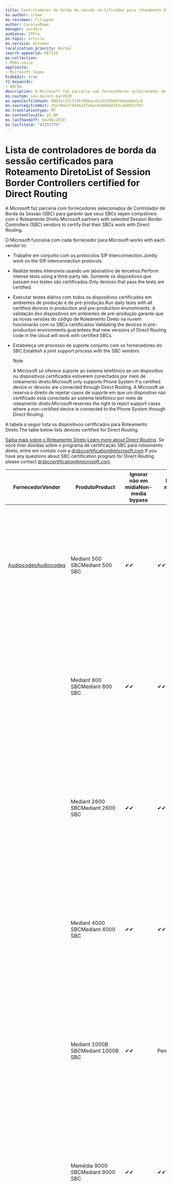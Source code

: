 ```yaml
---
title: Controladores de borda de sessão certificados para roteamento direto
ms.author: crowe
ms.reviewer: FilippSe
author: CarolynRowe
manager: serdars
audience: ITPro
ms.topic: article
ms.service: msteams
localization_priority: Normal
search.appverid: MET150
ms.collection:
- M365-voice
appliesto:
- Microsoft Teams
hideEdit: true
f1.keywords:
- NOCSH
description: A Microsoft faz parceria com fornecedores selecionados de SBC (controlador de borda da sessão) para garantir que seus SBCs sejam compatíveis com o Roteamento Direto.
ms.custom: seo-marvel-mar2020
ms.openlocfilehash: 08d32c53c7116760bac42c61fb9497b8da06b1c6
ms.sourcegitcommit: 25e70de7c943e22fe6ac6e8d6b4353ca68f81f83
ms.translationtype: MT
ms.contentlocale: pt-BR
ms.lasthandoff: 04/06/2020
ms.locfileid: "43157779"
---
```

# <a name="list-of-session-border-controllers-certified-for-direct-routing"></a><span data-ttu-id="eea00-103">Lista de controladores de borda da sessão certificados para Roteamento Direto</span><span class="sxs-lookup"><span data-stu-id="eea00-103">List of Session Border Controllers certified for Direct Routing</span></span>

<span data-ttu-id="eea00-104">A Microsoft faz parceria com fornecedores selecionados de Controlador de Borda da Sessão (SBC) para garantir que seus SBCs sejam compatíveis com o Roteamento Direto.</span><span class="sxs-lookup"><span data-stu-id="eea00-104">Microsoft partners with selected Session Border Controllers (SBC) vendors to certify that their SBCs work with Direct Routing.</span></span> 

<span data-ttu-id="eea00-105">O Microsoft funciona com cada fornecedor para:</span><span class="sxs-lookup"><span data-stu-id="eea00-105">Microsoft works with each vendor to:</span></span> 

- <span data-ttu-id="eea00-106">Trabalhe em conjunto com os protocolos SIP Interconnection.</span><span class="sxs-lookup"><span data-stu-id="eea00-106">Jointly work on the SIP interconnection protocols.</span></span>
- <span data-ttu-id="eea00-107">Realize testes intensivos usando um laboratório de terceiros.</span><span class="sxs-lookup"><span data-stu-id="eea00-107">Perform intense tests using a third-party lab.</span></span> <span data-ttu-id="eea00-108">Somente os dispositivos que passam nos testes são certificados.</span><span class="sxs-lookup"><span data-stu-id="eea00-108">Only devices that pass the tests are certified.</span></span> 
- <span data-ttu-id="eea00-109">Executar testes diários com todos os dispositivos certificados em ambientes de produção e de pré-produção.</span><span class="sxs-lookup"><span data-stu-id="eea00-109">Run daily tests with all certified devices in production and pre-production environments.</span></span> <span data-ttu-id="eea00-110">A validação dos dispositivos em ambientes de pré-produção garante que as novas versões do código de Roteamento Direto na nuvem funcionarão com os SBCs certificados.</span><span class="sxs-lookup"><span data-stu-id="eea00-110">Validating the devices in pre-production environments guarantees that new versions of Direct Routing code in the cloud will work with certified SBCs.</span></span> 
- <span data-ttu-id="eea00-111">Estabeleça um processo de suporte conjunto com os fornecedores do SBC.</span><span class="sxs-lookup"><span data-stu-id="eea00-111">Establish a joint support process with the SBC vendors.</span></span>


  > [!NOTE]
  > <span data-ttu-id="eea00-112">A Microsoft só oferece suporte ao sistema telefônico se um dispositivo ou dispositivos certificados estiverem conectados por meio de roteamento direto.</span><span class="sxs-lookup"><span data-stu-id="eea00-112">Microsoft only supports Phone System if a certified device or devices are connected through Direct Routing.</span></span> <span data-ttu-id="eea00-113">A Microsoft se reserva o direito de rejeitar casos de suporte em que um dispositivo não certificado está conectado ao sistema telefônico por meio de roteamento direto.</span><span class="sxs-lookup"><span data-stu-id="eea00-113">Microsoft reserves the right to reject support cases where a non-certified device is connected to the Phone System through Direct Routing.</span></span> 

<span data-ttu-id="eea00-114">A tabela a seguir lista os dispositivos certificados para Roteamento Direto.</span><span class="sxs-lookup"><span data-stu-id="eea00-114">The table below lists devices certified for Direct Routing.</span></span> 

<span data-ttu-id="eea00-115">[Saiba mais sobre o Roteamento Direto](https://aka.ms/dr).</span><span class="sxs-lookup"><span data-stu-id="eea00-115">[Learn more about Direct Routing](https://aka.ms/dr).</span></span> <span data-ttu-id="eea00-116">Se você tiver dúvidas sobre o programa de certificação SBC para roteamento direto, entre em contato com a drsbccertification@microsoft.com.</span><span class="sxs-lookup"><span data-stu-id="eea00-116">If you have any questions about SBC certification program for Direct Routing please contact drsbccertification@microsoft.com.</span></span>


|                                                       <span data-ttu-id="eea00-117">Fornecedor</span><span class="sxs-lookup"><span data-stu-id="eea00-117">Vendor</span></span>                                                        |       <span data-ttu-id="eea00-118">Produto</span><span class="sxs-lookup"><span data-stu-id="eea00-118">Product</span></span>       | <span data-ttu-id="eea00-119">Ignorar não em mídia</span><span class="sxs-lookup"><span data-stu-id="eea00-119">Non-media bypass</span></span> | <span data-ttu-id="eea00-120">Bypass de mídia</span><span class="sxs-lookup"><span data-stu-id="eea00-120">Media bypass</span></span> | <span data-ttu-id="eea00-121">Versão do software</span><span class="sxs-lookup"><span data-stu-id="eea00-121">Software version</span></span> | <span data-ttu-id="eea00-122">Validado com provedores E911</span><span class="sxs-lookup"><span data-stu-id="eea00-122">Validated with E911 providers</span></span> | <span data-ttu-id="eea00-123">Compatível com ELIN</span><span class="sxs-lookup"><span data-stu-id="eea00-123">ELIN capable</span></span>
|---------------------------------------------------------------------------------------------------------------------|---------------------|------------------|--------------|------------------|-----------------|------------------|
| [<span data-ttu-id="eea00-124">Audiocodes</span><span class="sxs-lookup"><span data-stu-id="eea00-124">Audiocodes</span></span>](https://www.audiocodes.com/solutions-products/products/products-for-microsoft-365/direct-routing-for-microsoft-teams) |   <span data-ttu-id="eea00-125">Mediant 500 SBC</span><span class="sxs-lookup"><span data-stu-id="eea00-125">Mediant 500 SBC</span></span>   |     <span data-ttu-id="eea00-126">&#10004;</span><span class="sxs-lookup"><span data-stu-id="eea00-126">&#10004;</span></span>     |   <span data-ttu-id="eea00-127">&#10004;</span><span class="sxs-lookup"><span data-stu-id="eea00-127">&#10004;</span></span>    |  <span data-ttu-id="eea00-128">Compatível com 7.20 A. 250 (recomendado 7.20 A. 256)</span><span class="sxs-lookup"><span data-stu-id="eea00-128">Supported 7.20A.250 (Recommended 7.20A.256)</span></span>   | <ul> <li> [<span data-ttu-id="eea00-129">Roteamento de localização dinâmica da largura de banda</span><span class="sxs-lookup"><span data-stu-id="eea00-129">Bandwidth Dynamic Location Routing</span></span>](https://www.bandwidth.com/partners/microsoft-teams-direct-routing) </li> <li><span data-ttu-id="eea00-130">Inentrada ERS</span><span class="sxs-lookup"><span data-stu-id="eea00-130">Intrado ERS</span></span> </li> <li><span data-ttu-id="eea00-131">Inentrada EGW</span><span class="sxs-lookup"><span data-stu-id="eea00-131">Intrado EGW</span></span></li> <li> <span data-ttu-id="eea00-132">Mobilidade de horizonte vermelho-céu</span><span class="sxs-lookup"><span data-stu-id="eea00-132">Red Sky Horizon Mobility</span></span> </li>  </ul> |  <span data-ttu-id="eea00-133">&#10004;</span><span class="sxs-lookup"><span data-stu-id="eea00-133">&#10004;</span></span>  |
|                                                                                                                     |   <span data-ttu-id="eea00-134">Mediant 800 SBC</span><span class="sxs-lookup"><span data-stu-id="eea00-134">Mediant 800 SBC</span></span>   |     <span data-ttu-id="eea00-135">&#10004;</span><span class="sxs-lookup"><span data-stu-id="eea00-135">&#10004;</span></span>     |   <span data-ttu-id="eea00-136">&#10004;</span><span class="sxs-lookup"><span data-stu-id="eea00-136">&#10004;</span></span>     |  <span data-ttu-id="eea00-137">Compatível com 7.20 A. 250 (recomendado 7.20 A. 256)</span><span class="sxs-lookup"><span data-stu-id="eea00-137">Supported 7.20A.250 (Recommended 7.20A.256)</span></span>   | <ul> <li> [<span data-ttu-id="eea00-138">Roteamento de localização dinâmica da largura de banda</span><span class="sxs-lookup"><span data-stu-id="eea00-138">Bandwidth Dynamic Location Routing</span></span>](https://www.bandwidth.com/partners/microsoft-teams-direct-routing) </li> <li><span data-ttu-id="eea00-139">Inentrada ERS</span><span class="sxs-lookup"><span data-stu-id="eea00-139">Intrado ERS</span></span> </li> <li><span data-ttu-id="eea00-140">Inentrada EGW</span><span class="sxs-lookup"><span data-stu-id="eea00-140">Intrado EGW</span></span></li> <li> <span data-ttu-id="eea00-141">Mobilidade de horizonte vermelho-céu</span><span class="sxs-lookup"><span data-stu-id="eea00-141">Red Sky Horizon Mobility</span></span> </li>  </ul>  |  <span data-ttu-id="eea00-142">&#10004;</span><span class="sxs-lookup"><span data-stu-id="eea00-142">&#10004;</span></span>  |
|                                                                                                                     |  <span data-ttu-id="eea00-143">Mediant 2600 SBC</span><span class="sxs-lookup"><span data-stu-id="eea00-143">Mediant 2600 SBC</span></span>   |     <span data-ttu-id="eea00-144">&#10004;</span><span class="sxs-lookup"><span data-stu-id="eea00-144">&#10004;</span></span>     |   <span data-ttu-id="eea00-145">&#10004;</span><span class="sxs-lookup"><span data-stu-id="eea00-145">&#10004;</span></span>    |  <span data-ttu-id="eea00-146">Compatível com 7.20 A. 250 (recomendado 7.20 A. 256)</span><span class="sxs-lookup"><span data-stu-id="eea00-146">Supported 7.20A.250 (Recommended 7.20A.256)</span></span>   |   <ul> <li> [<span data-ttu-id="eea00-147">Roteamento de localização dinâmica da largura de banda</span><span class="sxs-lookup"><span data-stu-id="eea00-147">Bandwidth Dynamic Location Routing</span></span>](https://www.bandwidth.com/partners/microsoft-teams-direct-routing) </li> <li><span data-ttu-id="eea00-148">Inentrada ERS</span><span class="sxs-lookup"><span data-stu-id="eea00-148">Intrado ERS</span></span> </li> <li><span data-ttu-id="eea00-149">Inentrada EGW</span><span class="sxs-lookup"><span data-stu-id="eea00-149">Intrado EGW</span></span></li> <li> <span data-ttu-id="eea00-150">Mobilidade de horizonte vermelho-céu</span><span class="sxs-lookup"><span data-stu-id="eea00-150">Red Sky Horizon Mobility</span></span> </li>  </ul>  |  <span data-ttu-id="eea00-151">&#10004;</span><span class="sxs-lookup"><span data-stu-id="eea00-151">&#10004;</span></span>  |    
|                                                                                                                     |  <span data-ttu-id="eea00-152">Mediant 4000 SBC</span><span class="sxs-lookup"><span data-stu-id="eea00-152">Mediant 4000 SBC</span></span>   |     <span data-ttu-id="eea00-153">&#10004;</span><span class="sxs-lookup"><span data-stu-id="eea00-153">&#10004;</span></span>     |   <span data-ttu-id="eea00-154">&#10004;</span><span class="sxs-lookup"><span data-stu-id="eea00-154">&#10004;</span></span>     |  <span data-ttu-id="eea00-155">Compatível com 7.20 A. 250 (recomendado 7.20 A. 256)</span><span class="sxs-lookup"><span data-stu-id="eea00-155">Supported 7.20A.250 (Recommended 7.20A.256)</span></span>   |  <ul> <li> [<span data-ttu-id="eea00-156">Roteamento de localização dinâmica da largura de banda</span><span class="sxs-lookup"><span data-stu-id="eea00-156">Bandwidth Dynamic Location Routing</span></span>](https://www.bandwidth.com/partners/microsoft-teams-direct-routing) </li> <li><span data-ttu-id="eea00-157">Inentrada ERS</span><span class="sxs-lookup"><span data-stu-id="eea00-157">Intrado ERS</span></span> </li> <li><span data-ttu-id="eea00-158">Inentrada EGW</span><span class="sxs-lookup"><span data-stu-id="eea00-158">Intrado EGW</span></span></li> <li> <span data-ttu-id="eea00-159">Mobilidade de horizonte vermelho-céu</span><span class="sxs-lookup"><span data-stu-id="eea00-159">Red Sky Horizon Mobility</span></span> </li>  </ul>  |  <span data-ttu-id="eea00-160">&#10004;</span><span class="sxs-lookup"><span data-stu-id="eea00-160">&#10004;</span></span>  |    
|                                                                                                                     | <span data-ttu-id="eea00-161">Mediant 1000B SBC</span><span class="sxs-lookup"><span data-stu-id="eea00-161">Mediant 1000B  SBC</span></span>  |     <span data-ttu-id="eea00-162">&#10004;</span><span class="sxs-lookup"><span data-stu-id="eea00-162">&#10004;</span></span>     |   <span data-ttu-id="eea00-163">Pendente</span><span class="sxs-lookup"><span data-stu-id="eea00-163">Pending</span></span>     |  <span data-ttu-id="eea00-164">Compatível com 7.20 A. 250 (recomendado 7.20 A. 256)</span><span class="sxs-lookup"><span data-stu-id="eea00-164">Supported 7.20A.250 (Recommended 7.20A.256)</span></span>  |  <ul> <li> [<span data-ttu-id="eea00-165">Roteamento de localização dinâmica da largura de banda</span><span class="sxs-lookup"><span data-stu-id="eea00-165">Bandwidth Dynamic Location Routing</span></span>](https://www.bandwidth.com/partners/microsoft-teams-direct-routing) </li> <li><span data-ttu-id="eea00-166">Inentrada ERS</span><span class="sxs-lookup"><span data-stu-id="eea00-166">Intrado ERS</span></span> </li> <li><span data-ttu-id="eea00-167">Inentrada EGW</span><span class="sxs-lookup"><span data-stu-id="eea00-167">Intrado EGW</span></span></li> <li> <span data-ttu-id="eea00-168">Mobilidade de horizonte vermelho-céu</span><span class="sxs-lookup"><span data-stu-id="eea00-168">Red Sky Horizon Mobility</span></span> </li>  </ul>  |  <span data-ttu-id="eea00-169">&#10004;</span><span class="sxs-lookup"><span data-stu-id="eea00-169">&#10004;</span></span>  |    
|                                                                                                                     | <span data-ttu-id="eea00-170">Mamédia 9000 SBC</span><span class="sxs-lookup"><span data-stu-id="eea00-170">Mediant 9000  SBC</span></span>  |     <span data-ttu-id="eea00-171">&#10004;</span><span class="sxs-lookup"><span data-stu-id="eea00-171">&#10004;</span></span>     |   <span data-ttu-id="eea00-172">&#10004;</span><span class="sxs-lookup"><span data-stu-id="eea00-172">&#10004;</span></span>     |  <span data-ttu-id="eea00-173">Compatível com 7.20 A. 250 (recomendado 7.20 A. 256)</span><span class="sxs-lookup"><span data-stu-id="eea00-173">Supported 7.20A.250 (Recommended 7.20A.256)</span></span>   | <ul> <li> [<span data-ttu-id="eea00-174">Roteamento de localização dinâmica da largura de banda</span><span class="sxs-lookup"><span data-stu-id="eea00-174">Bandwidth Dynamic Location Routing</span></span>](https://www.bandwidth.com/partners/microsoft-teams-direct-routing) </li> <li><span data-ttu-id="eea00-175">Inentrada ERS</span><span class="sxs-lookup"><span data-stu-id="eea00-175">Intrado ERS</span></span> </li> <li><span data-ttu-id="eea00-176">Inentrada EGW</span><span class="sxs-lookup"><span data-stu-id="eea00-176">Intrado EGW</span></span></li> <li> <span data-ttu-id="eea00-177">Mobilidade de horizonte vermelho-céu</span><span class="sxs-lookup"><span data-stu-id="eea00-177">Red Sky Horizon Mobility</span></span> </li>  </ul>    |  <span data-ttu-id="eea00-178">&#10004;</span><span class="sxs-lookup"><span data-stu-id="eea00-178">&#10004;</span></span>  |                                                                       
|                                                                                                                     | <span data-ttu-id="eea00-179">Virtual Edition SBC</span><span class="sxs-lookup"><span data-stu-id="eea00-179">Virtual Edition SBC</span></span> |     <span data-ttu-id="eea00-180">&#10004;</span><span class="sxs-lookup"><span data-stu-id="eea00-180">&#10004;</span></span>     |   <span data-ttu-id="eea00-181">&#10004;</span><span class="sxs-lookup"><span data-stu-id="eea00-181">&#10004;</span></span>     |  <span data-ttu-id="eea00-182">Compatível com 7.20 A. 250 (recomendado 7.20 A. 256)</span><span class="sxs-lookup"><span data-stu-id="eea00-182">Supported 7.20A.250 (Recommended 7.20A.256)</span></span> |  <ul> <li> [<span data-ttu-id="eea00-183">Roteamento de localização dinâmica da largura de banda</span><span class="sxs-lookup"><span data-stu-id="eea00-183">Bandwidth Dynamic Location Routing</span></span>](https://www.bandwidth.com/partners/microsoft-teams-direct-routing) </li> <li><span data-ttu-id="eea00-184">Inentrada ERS</span><span class="sxs-lookup"><span data-stu-id="eea00-184">Intrado ERS</span></span> </li> <li><span data-ttu-id="eea00-185">Inentrada EGW</span><span class="sxs-lookup"><span data-stu-id="eea00-185">Intrado EGW</span></span></li> <li> <span data-ttu-id="eea00-186">Mobilidade de horizonte vermelho-céu</span><span class="sxs-lookup"><span data-stu-id="eea00-186">Red Sky Horizon Mobility</span></span> </li>  </ul>   |  <span data-ttu-id="eea00-187">&#10004;</span><span class="sxs-lookup"><span data-stu-id="eea00-187">&#10004;</span></span>  |    
|  [<span data-ttu-id="eea00-188">Comunicações da faixa de opções</span><span class="sxs-lookup"><span data-stu-id="eea00-188">Ribbon Communications</span></span>](https://ribboncommunications.com/solutions/enterprise-solutions/microsoft-skype-business)  |      <span data-ttu-id="eea00-189">SBC 5110</span><span class="sxs-lookup"><span data-stu-id="eea00-189">SBC 5110</span></span>       |     <span data-ttu-id="eea00-190">&#10004;</span><span class="sxs-lookup"><span data-stu-id="eea00-190">&#10004;</span></span>     |   <span data-ttu-id="eea00-191">&#10004;</span><span class="sxs-lookup"><span data-stu-id="eea00-191">&#10004;</span></span>    |       <span data-ttu-id="eea00-192">7,2 compatível (8,2 recomendado)</span><span class="sxs-lookup"><span data-stu-id="eea00-192">Supported 7.2 (Recommended 8.2)</span></span>       | <ul> <li> [<span data-ttu-id="eea00-193">Roteamento de localização dinâmica da largura de banda</span><span class="sxs-lookup"><span data-stu-id="eea00-193">Bandwidth Dynamic Location Routing</span></span>](https://www.bandwidth.com/partners/microsoft-teams-direct-routing) </li> <li><span data-ttu-id="eea00-194">Inentrada ERS</span><span class="sxs-lookup"><span data-stu-id="eea00-194">Intrado ERS</span></span> </li> <li><span data-ttu-id="eea00-195">Inentrada EGW</span><span class="sxs-lookup"><span data-stu-id="eea00-195">Intrado EGW</span></span></li> <li> <span data-ttu-id="eea00-196">Mobilidade de horizonte vermelho-céu</span><span class="sxs-lookup"><span data-stu-id="eea00-196">Red Sky Horizon Mobility</span></span> </li>  </ul> |    |    
|                                                                                                                     |      <span data-ttu-id="eea00-197">SBC 5210</span><span class="sxs-lookup"><span data-stu-id="eea00-197">SBC 5210</span></span>       |     <span data-ttu-id="eea00-198">&#10004;</span><span class="sxs-lookup"><span data-stu-id="eea00-198">&#10004;</span></span>     |  <span data-ttu-id="eea00-199">&#10004;</span><span class="sxs-lookup"><span data-stu-id="eea00-199">&#10004;</span></span>    |       <span data-ttu-id="eea00-200">7,2 compatível (8,2 recomendado)</span><span class="sxs-lookup"><span data-stu-id="eea00-200">Supported 7.2 (Recommended 8.2)</span></span>       |  <ul> <li> [<span data-ttu-id="eea00-201">Roteamento de localização dinâmica da largura de banda</span><span class="sxs-lookup"><span data-stu-id="eea00-201">Bandwidth Dynamic Location Routing</span></span>](https://www.bandwidth.com/partners/microsoft-teams-direct-routing) </li> <li><span data-ttu-id="eea00-202">Inentrada ERS</span><span class="sxs-lookup"><span data-stu-id="eea00-202">Intrado ERS</span></span> </li> <li><span data-ttu-id="eea00-203">Inentrada EGW</span><span class="sxs-lookup"><span data-stu-id="eea00-203">Intrado EGW</span></span></li> <li> <span data-ttu-id="eea00-204">Mobilidade de horizonte vermelho-céu</span><span class="sxs-lookup"><span data-stu-id="eea00-204">Red Sky Horizon Mobility</span></span> </li> </ul> |    |    
|                                                                                                                     |      <span data-ttu-id="eea00-205">SBC 5400</span><span class="sxs-lookup"><span data-stu-id="eea00-205">SBC 5400</span></span>       |     <span data-ttu-id="eea00-206">&#10004;</span><span class="sxs-lookup"><span data-stu-id="eea00-206">&#10004;</span></span>     |   <span data-ttu-id="eea00-207">&#10004;</span><span class="sxs-lookup"><span data-stu-id="eea00-207">&#10004;</span></span>   |       <span data-ttu-id="eea00-208">7,2 compatível (8,2 recomendado)</span><span class="sxs-lookup"><span data-stu-id="eea00-208">Supported 7.2 (Recommended 8.2)</span></span>       |  <ul> <li> [<span data-ttu-id="eea00-209">Roteamento de localização dinâmica da largura de banda</span><span class="sxs-lookup"><span data-stu-id="eea00-209">Bandwidth Dynamic Location Routing</span></span>](https://www.bandwidth.com/partners/microsoft-teams-direct-routing) </li><li><span data-ttu-id="eea00-210">Inentrada ERS</span><span class="sxs-lookup"><span data-stu-id="eea00-210">Intrado ERS</span></span> </li> <li><span data-ttu-id="eea00-211">Inentrada EGW</span><span class="sxs-lookup"><span data-stu-id="eea00-211">Intrado EGW</span></span></li> <li> <span data-ttu-id="eea00-212">Mobilidade de horizonte vermelho-céu</span><span class="sxs-lookup"><span data-stu-id="eea00-212">Red Sky Horizon Mobility</span></span> </li> </ul>  ||    
|                                                                                                                     |      <span data-ttu-id="eea00-213">SBC 7000</span><span class="sxs-lookup"><span data-stu-id="eea00-213">SBC 7000</span></span>       |     <span data-ttu-id="eea00-214">&#10004;</span><span class="sxs-lookup"><span data-stu-id="eea00-214">&#10004;</span></span>     |   <span data-ttu-id="eea00-215">&#10004;</span><span class="sxs-lookup"><span data-stu-id="eea00-215">&#10004;</span></span>    |       <span data-ttu-id="eea00-216">7,2 compatível (8,2 recomendado)</span><span class="sxs-lookup"><span data-stu-id="eea00-216">Supported 7.2 (Recommended 8.2)</span></span>       |   <ul> <li> [<span data-ttu-id="eea00-217">Roteamento de localização dinâmica da largura de banda</span><span class="sxs-lookup"><span data-stu-id="eea00-217">Bandwidth Dynamic Location Routing</span></span>](https://www.bandwidth.com/partners/microsoft-teams-direct-routing) </li> <li><span data-ttu-id="eea00-218">Inentrada ERS</span><span class="sxs-lookup"><span data-stu-id="eea00-218">Intrado ERS</span></span> </li> <li><span data-ttu-id="eea00-219">Inentrada EGW</span><span class="sxs-lookup"><span data-stu-id="eea00-219">Intrado EGW</span></span></li> <li> <span data-ttu-id="eea00-220">Mobilidade de horizonte vermelho-céu</span><span class="sxs-lookup"><span data-stu-id="eea00-220">Red Sky Horizon Mobility</span></span> </li> </ul> |  |    
|                                                                                                                     |       <span data-ttu-id="eea00-221">SBC SWe</span><span class="sxs-lookup"><span data-stu-id="eea00-221">SBC SWe</span></span>       |     <span data-ttu-id="eea00-222">&#10004;</span><span class="sxs-lookup"><span data-stu-id="eea00-222">&#10004;</span></span>     |   <span data-ttu-id="eea00-223">&#10004;</span><span class="sxs-lookup"><span data-stu-id="eea00-223">&#10004;</span></span>   |       <span data-ttu-id="eea00-224">7,2 compatível (8,2 recomendado)</span><span class="sxs-lookup"><span data-stu-id="eea00-224">Supported 7.2 (Recommended 8.2)</span></span>       |   <ul> <li> [<span data-ttu-id="eea00-225">Roteamento de localização dinâmica da largura de banda</span><span class="sxs-lookup"><span data-stu-id="eea00-225">Bandwidth Dynamic Location Routing</span></span>](https://www.bandwidth.com/partners/microsoft-teams-direct-routing) </li> <li><span data-ttu-id="eea00-226">Inentrada ERS</span><span class="sxs-lookup"><span data-stu-id="eea00-226">Intrado ERS</span></span> </li> <li><span data-ttu-id="eea00-227">Inentrada EGW</span><span class="sxs-lookup"><span data-stu-id="eea00-227">Intrado EGW</span></span></li> <li> <span data-ttu-id="eea00-228">Mobilidade de horizonte vermelho-céu</span><span class="sxs-lookup"><span data-stu-id="eea00-228">Red Sky Horizon Mobility</span></span> </li> </ul> |    |    
|                                                                                                                     |      <span data-ttu-id="eea00-229">SBC 1000</span><span class="sxs-lookup"><span data-stu-id="eea00-229">SBC 1000</span></span>       |     <span data-ttu-id="eea00-230">&#10004;</span><span class="sxs-lookup"><span data-stu-id="eea00-230">&#10004;</span></span>     |   <span data-ttu-id="eea00-231">&#10004;</span><span class="sxs-lookup"><span data-stu-id="eea00-231">&#10004;</span></span>    |      <span data-ttu-id="eea00-232">8.0.3 (Build 537)</span><span class="sxs-lookup"><span data-stu-id="eea00-232">8.0.3 (build 537)</span></span>     |  <ul> <li> [<span data-ttu-id="eea00-233">Roteamento de localização dinâmica da largura de banda</span><span class="sxs-lookup"><span data-stu-id="eea00-233">Bandwidth Dynamic Location Routing</span></span>](https://www.bandwidth.com/partners/microsoft-teams-direct-routing) </li> <li> <span data-ttu-id="eea00-234">Inentrada ERS</span><span class="sxs-lookup"><span data-stu-id="eea00-234">Intrado ERS</span></span> </li> <li><span data-ttu-id="eea00-235">Inentrada EGW</span><span class="sxs-lookup"><span data-stu-id="eea00-235">Intrado EGW</span></span> </li> <li> <span data-ttu-id="eea00-236">Mobilidade de horizonte vermelho-céu</span><span class="sxs-lookup"><span data-stu-id="eea00-236">Red Sky Horizon Mobility</span></span> </li> </ul>   |  <span data-ttu-id="eea00-237">&#10004;</span><span class="sxs-lookup"><span data-stu-id="eea00-237">&#10004;</span></span>   |    
|                                                                                                                     |      <span data-ttu-id="eea00-238">SBC 2000</span><span class="sxs-lookup"><span data-stu-id="eea00-238">SBC 2000</span></span>       |     <span data-ttu-id="eea00-239">&#10004;</span><span class="sxs-lookup"><span data-stu-id="eea00-239">&#10004;</span></span>     |   <span data-ttu-id="eea00-240">&#10004;</span><span class="sxs-lookup"><span data-stu-id="eea00-240">&#10004;</span></span>   |     <span data-ttu-id="eea00-241">8.0.3 (Build 537)</span><span class="sxs-lookup"><span data-stu-id="eea00-241">8.0.3 (build 537)</span></span>     |  <ul> <li>[<span data-ttu-id="eea00-242">Roteamento de localização dinâmica da largura de banda</span><span class="sxs-lookup"><span data-stu-id="eea00-242">Bandwidth Dynamic Location Routing</span></span>](https://www.bandwidth.com/partners/microsoft-teams-direct-routing) </li> <li> <span data-ttu-id="eea00-243">Inentrada ERS</span><span class="sxs-lookup"><span data-stu-id="eea00-243">Intrado ERS</span></span> </li> <li><span data-ttu-id="eea00-244">Inentrada EGW</span><span class="sxs-lookup"><span data-stu-id="eea00-244">Intrado EGW</span></span> </li> <li> <span data-ttu-id="eea00-245">Mobilidade de horizonte vermelho-céu</span><span class="sxs-lookup"><span data-stu-id="eea00-245">Red Sky Horizon Mobility</span></span> </li> </ul>   |     <span data-ttu-id="eea00-246">&#10004;</span><span class="sxs-lookup"><span data-stu-id="eea00-246">&#10004;</span></span>     |    
|                                                                                                                     |    <span data-ttu-id="eea00-247">SBC SWe Lite</span><span class="sxs-lookup"><span data-stu-id="eea00-247">SBC SWe Lite</span></span>     |     <span data-ttu-id="eea00-248">&#10004;</span><span class="sxs-lookup"><span data-stu-id="eea00-248">&#10004;</span></span>     |  <span data-ttu-id="eea00-249">&#10004;</span><span class="sxs-lookup"><span data-stu-id="eea00-249">&#10004;</span></span>    |      <span data-ttu-id="eea00-250">8.0.3 (Build 216)</span><span class="sxs-lookup"><span data-stu-id="eea00-250">8.0.3 (build 216)</span></span>    |  <ul> <li> [<span data-ttu-id="eea00-251">Roteamento de localização dinâmica da largura de banda</span><span class="sxs-lookup"><span data-stu-id="eea00-251">Bandwidth Dynamic Location Routing</span></span>](https://www.bandwidth.com/partners/microsoft-teams-direct-routing) </li> <li> <span data-ttu-id="eea00-252">Inentrada ERS</span><span class="sxs-lookup"><span data-stu-id="eea00-252">Intrado ERS</span></span> </li> <li><span data-ttu-id="eea00-253">Inentrada EGW</span><span class="sxs-lookup"><span data-stu-id="eea00-253">Intrado EGW</span></span> </li> <li> <span data-ttu-id="eea00-254">Mobilidade de horizonte vermelho-céu</span><span class="sxs-lookup"><span data-stu-id="eea00-254">Red Sky Horizon Mobility</span></span> </li> </ul>    |     <span data-ttu-id="eea00-255">&#10004;</span><span class="sxs-lookup"><span data-stu-id="eea00-255">&#10004;</span></span>     |   
| | <span data-ttu-id="eea00-256">Série EdgeMarc</span><span class="sxs-lookup"><span data-stu-id="eea00-256">EdgeMarc Series</span></span> |  <span data-ttu-id="eea00-257">&#10004;</span><span class="sxs-lookup"><span data-stu-id="eea00-257">&#10004;</span></span> | | <span data-ttu-id="eea00-258">15.6.1</span><span class="sxs-lookup"><span data-stu-id="eea00-258">15.6.1</span></span> | 
|                     [<span data-ttu-id="eea00-259">Thinktel</span><span class="sxs-lookup"><span data-stu-id="eea00-259">Thinktel</span></span>](https://www.thinktel.ca/services/think-365/think-365-overview/)                      |    <span data-ttu-id="eea00-260">Think 365 SBC</span><span class="sxs-lookup"><span data-stu-id="eea00-260">Think 365 SBC</span></span>    |     <span data-ttu-id="eea00-261">&#10004;</span><span class="sxs-lookup"><span data-stu-id="eea00-261">&#10004;</span></span>     |           |       <span data-ttu-id="eea00-262">1,4</span><span class="sxs-lookup"><span data-stu-id="eea00-262">1.4</span></span>       |     |    |    
|                     [<span data-ttu-id="eea00-263">Oracle</span><span class="sxs-lookup"><span data-stu-id="eea00-263">Oracle</span></span>](https://www.oracle.com/industries/communications/enterprise-session-border-controller/microsoft.html)                      |    <span data-ttu-id="eea00-264">AP 1100</span><span class="sxs-lookup"><span data-stu-id="eea00-264">AP 1100</span></span>      |    <span data-ttu-id="eea00-265">&#10004;</span><span class="sxs-lookup"><span data-stu-id="eea00-265">&#10004;</span></span>     |    <span data-ttu-id="eea00-266">&#10004;</span><span class="sxs-lookup"><span data-stu-id="eea00-266">&#10004;</span></span>    |   <span data-ttu-id="eea00-267">8.3.0.0.1</span><span class="sxs-lookup"><span data-stu-id="eea00-267">8.3.0.0.1</span></span> |   <ul> <li> [<span data-ttu-id="eea00-268">Roteamento de localização dinâmica da largura de banda</span><span class="sxs-lookup"><span data-stu-id="eea00-268">Bandwidth Dynamic Location Routing</span></span>](https://www.bandwidth.com/partners/microsoft-teams-direct-routing) </li> <li><span data-ttu-id="eea00-269">Inentrada ERS</span><span class="sxs-lookup"><span data-stu-id="eea00-269">Intrado ERS</span></span> </li> <li><span data-ttu-id="eea00-270">Inentrada EGW</span><span class="sxs-lookup"><span data-stu-id="eea00-270">Intrado EGW</span></span></li> <li> <span data-ttu-id="eea00-271">Mobilidade de horizonte vermelho-céu</span><span class="sxs-lookup"><span data-stu-id="eea00-271">Red Sky Horizon Mobility</span></span> </li>  </ul>   |  <span data-ttu-id="eea00-272">&#10004;</span><span class="sxs-lookup"><span data-stu-id="eea00-272">&#10004;</span></span>  |    
|                                                                                                                    |    <span data-ttu-id="eea00-273">AP 3900</span><span class="sxs-lookup"><span data-stu-id="eea00-273">AP 3900</span></span>           |    <span data-ttu-id="eea00-274">&#10004;</span><span class="sxs-lookup"><span data-stu-id="eea00-274">&#10004;</span></span>     |    <span data-ttu-id="eea00-275">&#10004;</span><span class="sxs-lookup"><span data-stu-id="eea00-275">&#10004;</span></span>   |   <span data-ttu-id="eea00-276">8.3.0.0.1</span><span class="sxs-lookup"><span data-stu-id="eea00-276">8.3.0.0.1</span></span>  |  <ul> <li> [<span data-ttu-id="eea00-277">Roteamento de localização dinâmica da largura de banda</span><span class="sxs-lookup"><span data-stu-id="eea00-277">Bandwidth Dynamic Location Routing</span></span>](https://www.bandwidth.com/partners/microsoft-teams-direct-routing) </li> <li><span data-ttu-id="eea00-278">Inentrada ERS</span><span class="sxs-lookup"><span data-stu-id="eea00-278">Intrado ERS</span></span> </li> <li><span data-ttu-id="eea00-279">Inentrada EGW</span><span class="sxs-lookup"><span data-stu-id="eea00-279">Intrado EGW</span></span></li> <li> <span data-ttu-id="eea00-280">Mobilidade de horizonte vermelho-céu</span><span class="sxs-lookup"><span data-stu-id="eea00-280">Red Sky Horizon Mobility</span></span> </li>  </ul>  |  <span data-ttu-id="eea00-281">&#10004;</span><span class="sxs-lookup"><span data-stu-id="eea00-281">&#10004;</span></span>  |    
|                                                                                                                    |      <span data-ttu-id="eea00-282">AP 4600</span><span class="sxs-lookup"><span data-stu-id="eea00-282">AP 4600</span></span>         |    <span data-ttu-id="eea00-283">&#10004;</span><span class="sxs-lookup"><span data-stu-id="eea00-283">&#10004;</span></span>   |    <span data-ttu-id="eea00-284">&#10004;</span><span class="sxs-lookup"><span data-stu-id="eea00-284">&#10004;</span></span>     |     <span data-ttu-id="eea00-285">8.3.0.0.1</span><span class="sxs-lookup"><span data-stu-id="eea00-285">8.3.0.0.1</span></span>  |  <ul> <li> [<span data-ttu-id="eea00-286">Roteamento de localização dinâmica da largura de banda</span><span class="sxs-lookup"><span data-stu-id="eea00-286">Bandwidth Dynamic Location Routing</span></span>](https://www.bandwidth.com/partners/microsoft-teams-direct-routing) </li> <li><span data-ttu-id="eea00-287">Inentrada ERS</span><span class="sxs-lookup"><span data-stu-id="eea00-287">Intrado ERS</span></span> </li> <li><span data-ttu-id="eea00-288">Inentrada EGW</span><span class="sxs-lookup"><span data-stu-id="eea00-288">Intrado EGW</span></span></li> <li> <span data-ttu-id="eea00-289">Mobilidade de horizonte vermelho-céu</span><span class="sxs-lookup"><span data-stu-id="eea00-289">Red Sky Horizon Mobility</span></span> </li>  </ul>  |  <span data-ttu-id="eea00-290">&#10004;</span><span class="sxs-lookup"><span data-stu-id="eea00-290">&#10004;</span></span>  |    
|                                                                                                                    |      <span data-ttu-id="eea00-291">AP 6300</span><span class="sxs-lookup"><span data-stu-id="eea00-291">AP 6300</span></span>         |    <span data-ttu-id="eea00-292">&#10004;</span><span class="sxs-lookup"><span data-stu-id="eea00-292">&#10004;</span></span>   |    <span data-ttu-id="eea00-293">&#10004;</span><span class="sxs-lookup"><span data-stu-id="eea00-293">&#10004;</span></span>     |     <span data-ttu-id="eea00-294">8.3.0.0.1</span><span class="sxs-lookup"><span data-stu-id="eea00-294">8.3.0.0.1</span></span>  |  <ul> <li> [<span data-ttu-id="eea00-295">Roteamento de localização dinâmica da largura de banda</span><span class="sxs-lookup"><span data-stu-id="eea00-295">Bandwidth Dynamic Location Routing</span></span>](https://www.bandwidth.com/partners/microsoft-teams-direct-routing) </li> <li><span data-ttu-id="eea00-296">Inentrada ERS</span><span class="sxs-lookup"><span data-stu-id="eea00-296">Intrado ERS</span></span> </li> <li><span data-ttu-id="eea00-297">Inentrada EGW</span><span class="sxs-lookup"><span data-stu-id="eea00-297">Intrado EGW</span></span></li> <li> <span data-ttu-id="eea00-298">Mobilidade de horizonte vermelho-céu</span><span class="sxs-lookup"><span data-stu-id="eea00-298">Red Sky Horizon Mobility</span></span> </li>  </ul>   |  <span data-ttu-id="eea00-299">&#10004;</span><span class="sxs-lookup"><span data-stu-id="eea00-299">&#10004;</span></span>  |    
|                                                                                                                   |      <span data-ttu-id="eea00-300">AP 6350</span><span class="sxs-lookup"><span data-stu-id="eea00-300">AP 6350</span></span>           |    <span data-ttu-id="eea00-301">&#10004;</span><span class="sxs-lookup"><span data-stu-id="eea00-301">&#10004;</span></span>   |    <span data-ttu-id="eea00-302">&#10004;</span><span class="sxs-lookup"><span data-stu-id="eea00-302">&#10004;</span></span>    |     <span data-ttu-id="eea00-303">8.3.0.0.1</span><span class="sxs-lookup"><span data-stu-id="eea00-303">8.3.0.0.1</span></span>  |   <ul> <li> [<span data-ttu-id="eea00-304">Roteamento de localização dinâmica da largura de banda</span><span class="sxs-lookup"><span data-stu-id="eea00-304">Bandwidth Dynamic Location Routing</span></span>](https://www.bandwidth.com/partners/microsoft-teams-direct-routing) </li> <li><span data-ttu-id="eea00-305">Inentrada ERS</span><span class="sxs-lookup"><span data-stu-id="eea00-305">Intrado ERS</span></span> </li> <li><span data-ttu-id="eea00-306">Inentrada EGW</span><span class="sxs-lookup"><span data-stu-id="eea00-306">Intrado EGW</span></span></li> <li> <span data-ttu-id="eea00-307">Mobilidade de horizonte vermelho-céu</span><span class="sxs-lookup"><span data-stu-id="eea00-307">Red Sky Horizon Mobility</span></span> </li>  </ul>  |  <span data-ttu-id="eea00-308">&#10004;</span><span class="sxs-lookup"><span data-stu-id="eea00-308">&#10004;</span></span>  |                                            
|                                                                                                                    |      <span data-ttu-id="eea00-309">VME</span><span class="sxs-lookup"><span data-stu-id="eea00-309">VME</span></span>           |    <span data-ttu-id="eea00-310">&#10004;</span><span class="sxs-lookup"><span data-stu-id="eea00-310">&#10004;</span></span>    |    <span data-ttu-id="eea00-311">&#10004;</span><span class="sxs-lookup"><span data-stu-id="eea00-311">&#10004;</span></span>    |     <span data-ttu-id="eea00-312">8.3.0.0.1</span><span class="sxs-lookup"><span data-stu-id="eea00-312">8.3.0.0.1</span></span>   |   <ul> <li> [<span data-ttu-id="eea00-313">Roteamento de localização dinâmica da largura de banda</span><span class="sxs-lookup"><span data-stu-id="eea00-313">Bandwidth Dynamic Location Routing</span></span>](https://www.bandwidth.com/partners/microsoft-teams-direct-routing) </li> <li><span data-ttu-id="eea00-314">Inentrada ERS</span><span class="sxs-lookup"><span data-stu-id="eea00-314">Intrado ERS</span></span> </li> <li><span data-ttu-id="eea00-315">Inentrada EGW</span><span class="sxs-lookup"><span data-stu-id="eea00-315">Intrado EGW</span></span></li> <li> <span data-ttu-id="eea00-316">Mobilidade de horizonte vermelho-céu</span><span class="sxs-lookup"><span data-stu-id="eea00-316">Red Sky Horizon Mobility</span></span> </li>  </ul>  |  <span data-ttu-id="eea00-317">&#10004;</span><span class="sxs-lookup"><span data-stu-id="eea00-317">&#10004;</span></span>  |    
|                     [<span data-ttu-id="eea00-318">TE-SYSTEMS</span><span class="sxs-lookup"><span data-stu-id="eea00-318">TE-SYSTEMS</span></span>](https://www.anynode.de/anynode-and-microsoft-teams/)                               |     <span data-ttu-id="eea00-319">anynode</span><span class="sxs-lookup"><span data-stu-id="eea00-319">anynode</span></span>         |     <span data-ttu-id="eea00-320">&#10004;</span><span class="sxs-lookup"><span data-stu-id="eea00-320">&#10004;</span></span>   |  <span data-ttu-id="eea00-321">&#10004;</span><span class="sxs-lookup"><span data-stu-id="eea00-321">&#10004;</span></span>   |      <span data-ttu-id="eea00-322">3.16.2</span><span class="sxs-lookup"><span data-stu-id="eea00-322">3.16.2</span></span>      |     |    |    
|                     [<span data-ttu-id="eea00-323">Metaswitch</span><span class="sxs-lookup"><span data-stu-id="eea00-323">Metaswitch</span></span>](https://www.metaswitch.com/products/core-network/perimeta-sbc)                               |     <span data-ttu-id="eea00-324">Perimeta SBC</span><span class="sxs-lookup"><span data-stu-id="eea00-324">Perimeta SBC</span></span>        |     <span data-ttu-id="eea00-325">&#10004;</span><span class="sxs-lookup"><span data-stu-id="eea00-325">&#10004;</span></span>   |  |      <span data-ttu-id="eea00-326">4,7</span><span class="sxs-lookup"><span data-stu-id="eea00-326">4.7</span></span>      |     |    |    

<span data-ttu-id="eea00-327">A tabela a seguir lista os dispositivos que são verificados quanto à interoperabilidade entre os dispositivos de roteamento direto e analógico.</span><span class="sxs-lookup"><span data-stu-id="eea00-327">The following table lists devices that are verified for interoperability between Direct Routing and Analog Devices.</span></span>

|                                                       <span data-ttu-id="eea00-328">Fornecedor</span><span class="sxs-lookup"><span data-stu-id="eea00-328">Vendor</span></span>                                                        |       <span data-ttu-id="eea00-329">Produto</span><span class="sxs-lookup"><span data-stu-id="eea00-329">Product</span></span>       | <span data-ttu-id="eea00-330">Verificação</span><span class="sxs-lookup"><span data-stu-id="eea00-330">Verified</span></span>
|---------------------------------------------------------------------------------------------------------------------|---------------------|------------------|
| [<span data-ttu-id="eea00-331">Audiocodes</span><span class="sxs-lookup"><span data-stu-id="eea00-331">Audiocodes</span></span>](https://www.audiocodes.com/solutions-products/products/products-for-microsoft-365/direct-routing-for-microsoft-teams) |   [<span data-ttu-id="eea00-332">ATA-1</span><span class="sxs-lookup"><span data-stu-id="eea00-332">ATA-1</span></span>](https://www.audiocodes.com/media/2373/mp-1xx-and-mp-124-datasheet.pdf)   |     <span data-ttu-id="eea00-333">&#10004;</span><span class="sxs-lookup"><span data-stu-id="eea00-333">&#10004;</span></span>     |
| [<span data-ttu-id="eea00-334">Audiocodes</span><span class="sxs-lookup"><span data-stu-id="eea00-334">Audiocodes</span></span>](https://www.audiocodes.com/solutions-products/products/products-for-microsoft-365/direct-routing-for-microsoft-teams) |   [<span data-ttu-id="eea00-335">ATA-2</span><span class="sxs-lookup"><span data-stu-id="eea00-335">ATA-2</span></span>](https://www.audiocodes.com/media/2399/mediapack-20x-mp-20x-analog-telephone-adapters-datasheet.pdf)   |     <span data-ttu-id="eea00-336">&#10004;</span><span class="sxs-lookup"><span data-stu-id="eea00-336">&#10004;</span></span>     |
| [<span data-ttu-id="eea00-337">Faixa</span><span class="sxs-lookup"><span data-stu-id="eea00-337">Ribbon</span></span>](https://ribboncommunications.com/solutions/enterprise-solutions/microsoft-solutions) |   [<span data-ttu-id="eea00-338">SBC 1000. Versão do software: 8.1.1 (Build 527)</span><span class="sxs-lookup"><span data-stu-id="eea00-338">SBC 1000. Software version: 8.1.1 (build 527)</span></span>](https://support.sonus.net/display/UXDOC81/Connect+SBC+Edge+to+Microsoft+Teams+Direct+Routing+to+Support+Analog+Devices)   |     <span data-ttu-id="eea00-339">&#10004;</span><span class="sxs-lookup"><span data-stu-id="eea00-339">&#10004;</span></span>     |
| [<span data-ttu-id="eea00-340">Faixa</span><span class="sxs-lookup"><span data-stu-id="eea00-340">Ribbon</span></span>](https://ribboncommunications.com/solutions/enterprise-solutions/microsoft-solutions) |   [<span data-ttu-id="eea00-341">SBC 2000. Versão do software: 8.1.1 (Build 527)</span><span class="sxs-lookup"><span data-stu-id="eea00-341">SBC 2000. Software version: 8.1.1 (build 527)</span></span>](https://support.sonus.net/display/UXDOC81/Connect+SBC+Edge+to+Microsoft+Teams+Direct+Routing+to+Support+Analog+Devices)   |     <span data-ttu-id="eea00-342">&#10004;</span><span class="sxs-lookup"><span data-stu-id="eea00-342">&#10004;</span></span>     |


<span data-ttu-id="eea00-343">Para dar a seus comentários sobre o produto sobre equipes, como ideias para novos recursos, confira nota do [UserVoice](https://microsoftteams.uservoice.com) a certificação concedida a uma versão principal.</span><span class="sxs-lookup"><span data-stu-id="eea00-343">To give us product feedback about Teams, such as ideas for new features, see [Uservoice](https://microsoftteams.uservoice.com) Note the certification granted to a major version.</span></span> <span data-ttu-id="eea00-344">Isso significa que o firmware com qualquer número no firmware SBC após a versão principal tem suporte.</span><span class="sxs-lookup"><span data-stu-id="eea00-344">That means that firmware with any number in the SBC firmware following the major version is supported.</span></span>
